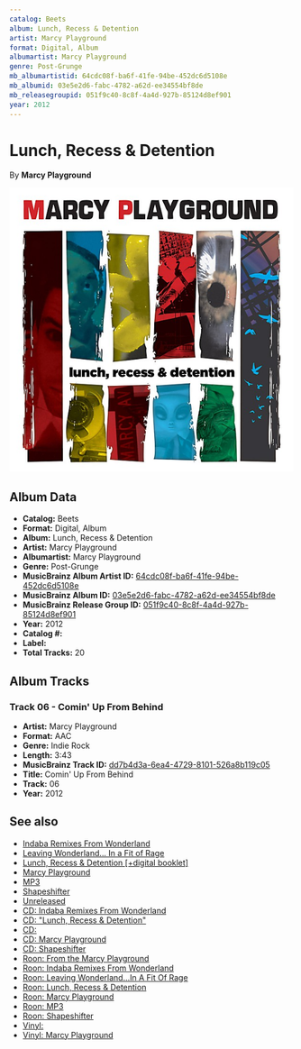 ```yaml
---
catalog: Beets
album: Lunch, Recess & Detention
artist: Marcy Playground
format: Digital, Album
albumartist: Marcy Playground
genre: Post-Grunge
mb_albumartistid: 64cdc08f-ba6f-41fe-94be-452dc6d5108e
mb_albumid: 03e5e2d6-fabc-4782-a62d-ee34554bf8de
mb_releasegroupid: 051f9c40-8c8f-4a4d-927b-85124d8ef901
year: 2012
---
```


# Lunch, Recess & Detention

By **Marcy Playground**

![](../../assets/beetscovers/Marcy_Playground-Lunch__Recess_and_Detention.jpg)

## Album Data

- **Catalog:** Beets
- **Format:** Digital, Album
- **Album:** Lunch, Recess & Detention
- **Artist:** Marcy Playground
- **Albumartist:** Marcy Playground
- **Genre:** Post-Grunge
- **MusicBrainz Album Artist ID:** [64cdc08f-ba6f-41fe-94be-452dc6d5108e](https://musicbrainz.org/artist/64cdc08f-ba6f-41fe-94be-452dc6d5108e)
- **MusicBrainz Album ID:** [03e5e2d6-fabc-4782-a62d-ee34554bf8de](https://musicbrainz.org/release/03e5e2d6-fabc-4782-a62d-ee34554bf8de)
- **MusicBrainz Release Group ID:** [051f9c40-8c8f-4a4d-927b-85124d8ef901](https://musicbrainz.org/release-group/051f9c40-8c8f-4a4d-927b-85124d8ef901)
- **Year:** 2012
- **Catalog #:** 
- **Label:** 
- **Total Tracks:** 20

## Album Tracks

### Track 06 - Comin' Up From Behind

- **Artist:** Marcy Playground
- **Format:** AAC
- **Genre:** Indie Rock
- **Length:** 3:43
- **MusicBrainz Track ID:** [dd7b4d3a-6ea4-4729-8101-526a8b119c05](https://musicbrainz.org/recording/dd7b4d3a-6ea4-4729-8101-526a8b119c05)
- **Title:** Comin' Up From Behind
- **Track:** 06
- **Year:** 2012


## See also

- [Indaba Remixes From Wonderland](Indaba_Remixes_From_Wonderland.md)
- [Leaving Wonderland... In a Fit of Rage](Leaving_Wonderland_In_a_Fit_of_Rage.md)
- [Lunch, Recess & Detention [+digital booklet]](Lunch__Recess_and_Detention_[+digital_booklet].md)
- [Marcy Playground](Marcy_Playground.md)
- [MP3](MP3.md)
- [Shapeshifter](Shapeshifter.md)
- [Unreleased](Unreleased.md)
- [CD: Indaba Remixes From Wonderland](../../CD/Marcy_Playground/Indaba_Remixes_From_Wonderland.md)
- [CD: "Lunch, Recess & Detention"](../../CD/Marcy_Playground/Lunch__Recess_and_Detention.md)
- [CD: ](../../CD/Marcy_Playground/Marcy_Playground_index.md)
- [CD: Marcy Playground](../../CD/Marcy_Playground/Marcy_Playground.md)
- [CD: Shapeshifter](../../CD/Marcy_Playground/Shapeshifter.md)
- [Roon: From the Marcy Playground](../../Roon/Marcy_Playground/From_the_Marcy_Playground.md)
- [Roon: Indaba Remixes From Wonderland](../../Roon/Marcy_Playground/Indaba_Remixes_From_Wonderland.md)
- [Roon: Leaving Wonderland...In A Fit Of Rage](../../Roon/Marcy_Playground/Leaving_WonderlandIn_A_Fit_Of_Rage.md)
- [Roon: Lunch, Recess & Detention](../../Roon/Marcy_Playground/Lunch__Recess_and_Detention.md)
- [Roon: Marcy Playground](../../Roon/Marcy_Playground/Marcy_Playground.md)
- [Roon: MP3](../../Roon/Marcy_Playground/MP3.md)
- [Roon: Shapeshifter](../../Roon/Marcy_Playground/Shapeshifter.md)
- [Vinyl: ](../../Vinyl/Marcy_Playground/Marcy_Playground_index.md)
- [Vinyl: Marcy Playground](../../Vinyl/Marcy_Playground/Marcy_Playground.md)
